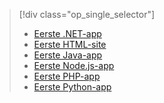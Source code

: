 > [!div class="op_single_selector"]
> * [Eerste .NET-app](../articles/app-service-web/app-service-web-get-started-dotnet-cli-nodejs.md)
> * [Eerste HTML-site](../articles/app-service-web/app-service-web-get-started-html-cli-nodejs.md)
> * [Eerste Java-app](../articles/app-service-web/app-service-web-get-started-java.md)
> * [Eerste Node.js-app](../articles/app-service-web/app-service-web-get-started-nodejs-cli-nodejs.md)
> * [Eerste PHP-app](../articles/app-service-web/app-service-web-get-started-php-cli-nodejs.md)
> * [Eerste Python-app](../articles/app-service-web/app-service-web-get-started-python-cli-nodejs.md)
